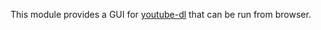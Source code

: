 This module provides a GUI for [youtube-dl](https://github.com/ytdl-org/youtube-dl) that can be run from browser.